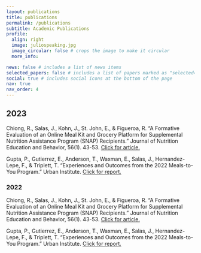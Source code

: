 ```yaml
---
layout: publications
title: publications
permalink: /publications
subtitle: Academic Publications
profile:
  align: right
  image: juliospeaking.jpg
  image_circular: false # crops the image to make it circular
  more_info: 

news: false # includes a list of news items
selected_papers: false # includes a list of papers marked as "selected={true}"
social: true # includes social icons at the bottom of the page
nav: true
nav_order: 4
---
```



## 2023

Chiong, R., Salas, J., Kohn, J., St. John, E., & Figueroa, R. “A Formative Evaluation of an Online Meal Kit and Grocery Platform for Supplemental Nutrition Assistance Program (SNAP) Recipients.” Journal of Nutrition Education and Behavior, 56(1). 43-53. [Click for article.](https://www.jneb.org/article/S1499-4046(23)00538-9/fulltext)

Gupta, P., Gutierrez, E., Anderson, T., Waxman, E., Salas, J., Hernandez-Lepe, F., & Triplett, T. “Experiences and Outcomes from the 2022 Meals-to-You Program.” Urban Institute. [Click for report.](https://www.urban.org/research/publication/experiences-and-outcomes-2022-meals-to-you-program)

### 2022

Chiong, R., Salas, J., Kohn, J., St. John, E., & Figueroa, R. “A Formative Evaluation of an Online Meal Kit and Grocery Platform for Supplemental Nutrition Assistance Program (SNAP) Recipients.” Journal of Nutrition Education and Behavior, 56(1). 43-53. [Click for article.](https://www.jneb.org/article/S1499-4046(23)00538-9/fulltext)

Gupta, P., Gutierrez, E., Anderson, T., Waxman, E., Salas, J., Hernandez-Lepe, F., & Triplett, T. “Experiences and Outcomes from the 2022 Meals-to-You Program.” Urban Institute. [Click for report.](https://www.urban.org/research/publication/experiences-and-outcomes-2022-meals-to-you-program)


